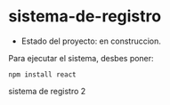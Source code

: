 # sistema-de-registro

- Estado del proyecto: en construccion.

Para ejecutar el sistema, desbes poner:

```npm install react```

sistema de registro 2
